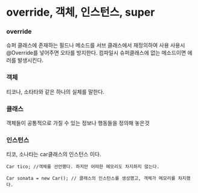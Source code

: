 # override, 객체, 인스턴스, super


### override
슈퍼 클래스에 존재하는 필드나 메소드를 서브 클래스에서 재정의하여 사용 사용시 @Override를 넣어주면 오타를 방지한다. 컴파일시 슈퍼클래스에 없는 메소드이면 에러를 발생시킨다.

### 객체
 티코나, 소타타와 같은 하나의 실체를 말한다.
 
###  클래스
객체들이 공통적으로 가질 수 있는 정보나 행동들을 정의해 놓은것

### 인스턴스
티코, 소나타는 car클래스의 인스턴스 이다.

```
Car tico; //객체를 선언했다. 하지만 어떠한 메모리도 차지하지 않는다.

Car sonata = new Car(); // 클래스의 인스턴스를 생성했고, 객체가 메모리를 차지했다.
```